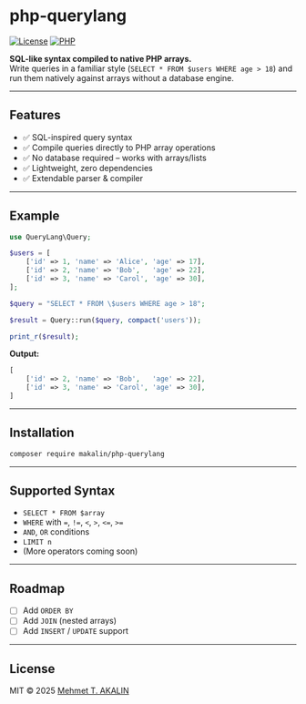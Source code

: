 # php-querylang

[![License](https://img.shields.io/badge/license-MIT-blue.svg)](LICENSE)
[![PHP](https://img.shields.io/badge/PHP-%3E%3D8.0-777BB4?logo=php)](https://www.php.net/)

**SQL-like syntax compiled to native PHP arrays.**  
Write queries in a familiar style (`SELECT * FROM $users WHERE age > 18`) and run them natively against arrays without a database engine.

---

## Features

- ✅ SQL-inspired query syntax  
- ✅ Compile queries directly to PHP array operations  
- ✅ No database required – works with arrays/lists  
- ✅ Lightweight, zero dependencies  
- ✅ Extendable parser & compiler  

---

## Example

```php
use QueryLang\Query;

$users = [
    ['id' => 1, 'name' => 'Alice', 'age' => 17],
    ['id' => 2, 'name' => 'Bob',   'age' => 22],
    ['id' => 3, 'name' => 'Carol', 'age' => 30],
];

$query = "SELECT * FROM \$users WHERE age > 18";

$result = Query::run($query, compact('users'));

print_r($result);
````

**Output:**

```php
[
    ['id' => 2, 'name' => 'Bob',   'age' => 22],
    ['id' => 3, 'name' => 'Carol', 'age' => 30],
]
```

---

## Installation

```bash
composer require makalin/php-querylang
```

---

## Supported Syntax

* `SELECT * FROM $array`
* `WHERE` with `=`, `!=`, `<`, `>`, `<=`, `>=`
* `AND`, `OR` conditions
* `LIMIT n`
* (More operators coming soon)

---

## Roadmap

* [ ] Add `ORDER BY`
* [ ] Add `JOIN` (nested arrays)
* [ ] Add `INSERT` / `UPDATE` support

---

## License

MIT © 2025 [Mehmet T. AKALIN](https://github.com/makalin)
